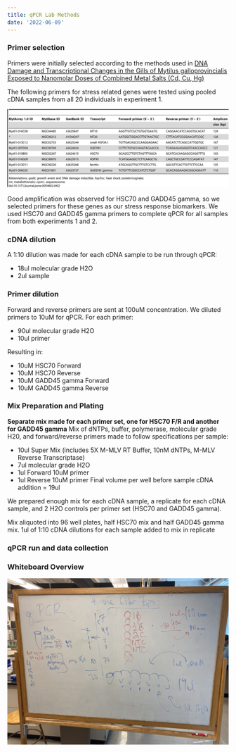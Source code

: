 ```yaml
---
title: qPCR Lab Methods
date: '2022-06-09'
---
```


### Primer selection
Primers were initially selected according to the methods used in [DNA Damage and Transcriptional Changes in the Gills of Mytilus galloprovincialis Exposed to Nanomolar Doses of Combined Metal Salts (Cd, Cu, Hg)](https://journals.plos.org/plosone/article?id=10.1371/journal.pone.0054602#pone.0054602-Livak1)

The following primers for stress related genes were tested using pooled cDNA samples from all 20 individuals in experiment 1.

![image](https://github.com/afcoyle/fish541_lab/blob/main/assets/img/qPCR_PrimerList.jpeg?raw=true)

Good amplification was observed for HSC70 and GADD45 gamma, so we selected primers for these genes as our stress response biomarkers. We used HSC70 and GADD45 gamma primers to complete qPCR for all samples from both experiments 1 and 2.

### cDNA dilution
A 1:10 dilution was made for each cDNA sample to be run through qPCR:
* 18ul molecular grade H2O
* 2ul sample

### Primer dilution
Forward and reverse primers are sent at 100uM concentration. We diluted primers to 10uM for qPCR. For each primer:
* 90ul molecular grade H2O
* 10ul primer

Resulting in:
* 10uM HSC70 Forward
* 10uM HSC70 Reverse
* 10uM GADD45 gamma Forward
* 10uM GADD45 gamma Reverse

### Mix Preparation and Plating
**Separate mix made for each primer set, one for HSC70 F/R and another for GADD45 gamma** 
Mix of dNTPs, buffer, polymerase, molecular grade H20, and forward/reverse primers made to follow specifications per sample:
* 10ul Super Mix (includes 5X M-MLV RT Buffer, 10nM dNTPs, M-MLV Reverse Transcriptase)
* 7ul molecular grade H2O
* 1ul Forward 10uM primer
* 1ul Reverse 10uM primer
Final volume per well before sample cDNA addition = 19ul

We prepared enough mix for each cDNA sample, a replicate for each cDNA sample, and 2 H2O controls per primer set (HSC70 and GADD45 gamma).

Mix aliquoted into 96 well plates, half HSC70 mix and half GADD45 gamma mix. 1ul of 1:10 cDNA dilutions for each sample added to mix in replicate

### qPCR run and data collection

### Whiteboard Overview
![image](https://github.com/afcoyle/fish541_lab/blob/main/assets/img/qPCR_methods_overview.jpeg?raw=true)